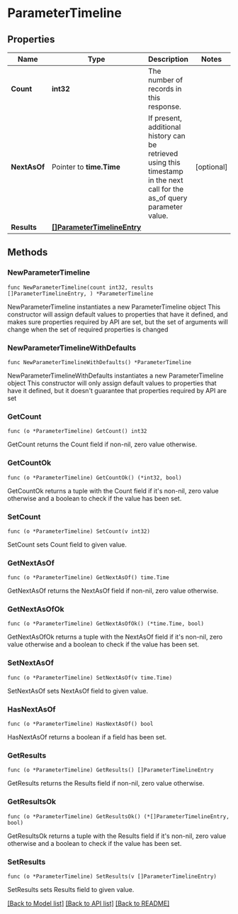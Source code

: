 # ParameterTimeline

## Properties

Name | Type | Description | Notes
------------ | ------------- | ------------- | -------------
**Count** | **int32** | The number of records in this response. | 
**NextAsOf** | Pointer to **time.Time** | If present, additional history can be retrieved using this timestamp in the next call for the as_of query parameter value. | [optional] 
**Results** | [**[]ParameterTimelineEntry**](ParameterTimelineEntry.md) |  | 

## Methods

### NewParameterTimeline

`func NewParameterTimeline(count int32, results []ParameterTimelineEntry, ) *ParameterTimeline`

NewParameterTimeline instantiates a new ParameterTimeline object
This constructor will assign default values to properties that have it defined,
and makes sure properties required by API are set, but the set of arguments
will change when the set of required properties is changed

### NewParameterTimelineWithDefaults

`func NewParameterTimelineWithDefaults() *ParameterTimeline`

NewParameterTimelineWithDefaults instantiates a new ParameterTimeline object
This constructor will only assign default values to properties that have it defined,
but it doesn't guarantee that properties required by API are set

### GetCount

`func (o *ParameterTimeline) GetCount() int32`

GetCount returns the Count field if non-nil, zero value otherwise.

### GetCountOk

`func (o *ParameterTimeline) GetCountOk() (*int32, bool)`

GetCountOk returns a tuple with the Count field if it's non-nil, zero value otherwise
and a boolean to check if the value has been set.

### SetCount

`func (o *ParameterTimeline) SetCount(v int32)`

SetCount sets Count field to given value.


### GetNextAsOf

`func (o *ParameterTimeline) GetNextAsOf() time.Time`

GetNextAsOf returns the NextAsOf field if non-nil, zero value otherwise.

### GetNextAsOfOk

`func (o *ParameterTimeline) GetNextAsOfOk() (*time.Time, bool)`

GetNextAsOfOk returns a tuple with the NextAsOf field if it's non-nil, zero value otherwise
and a boolean to check if the value has been set.

### SetNextAsOf

`func (o *ParameterTimeline) SetNextAsOf(v time.Time)`

SetNextAsOf sets NextAsOf field to given value.

### HasNextAsOf

`func (o *ParameterTimeline) HasNextAsOf() bool`

HasNextAsOf returns a boolean if a field has been set.

### GetResults

`func (o *ParameterTimeline) GetResults() []ParameterTimelineEntry`

GetResults returns the Results field if non-nil, zero value otherwise.

### GetResultsOk

`func (o *ParameterTimeline) GetResultsOk() (*[]ParameterTimelineEntry, bool)`

GetResultsOk returns a tuple with the Results field if it's non-nil, zero value otherwise
and a boolean to check if the value has been set.

### SetResults

`func (o *ParameterTimeline) SetResults(v []ParameterTimelineEntry)`

SetResults sets Results field to given value.



[[Back to Model list]](../README.md#documentation-for-models) [[Back to API list]](../README.md#documentation-for-api-endpoints) [[Back to README]](../README.md)


